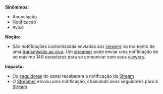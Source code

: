 **Sinônimos:**
* Anunciação
* Notificação
* Aviso

**Noção:**
* São notificações customizadas enviadas aos [viewers](Viewer) no momento de uma [transmissão ao vivo](Stream). Um [streamer](Streamer) pode enviar uma notificação de no máximo 140 caracteres para se comunicar com seus [viewers](Viewer).

**Impacto:**
* Os [seguidores](Follower) do canal receberam a notificação da [Stream](Stream)
* O [Streamer](Streamer) enviou uma notificação, chamando seus seguidores para a [Stream](Stream)